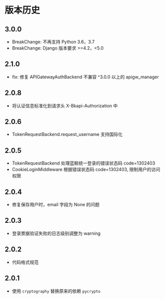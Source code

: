 # 版本历史

## 3.0.0
- BreakChange: 不再支持 Python 3.6，3.7
- BreakChange: Django 版本要求 >=4.2，<5.0

## 2.1.0
- fix: 修复 APIGatewayAuthBackend 不兼容 ^3.0.0 以上的 apigw_manager

## 2.0.8
- 将认证信息标准化到请求头 X-Bkapi-Authorization 中

## 2.0.6
- TokenRequestBackend.request_username 支持国际化

## 2.0.5
- TokenRequestBackend 处理蓝鲸统一登录的错误状态码 code=1302403
- CookieLoginMiddleware 根据错误状态码 code=1302403, 限制用户的访问权限

## 2.0.4
- 修复保存用户时，email 字段为 None 的问题

## 2.0.3
- 登录票据验证失败的日志级别调整为 warning

## 2.0.2
- 代码格式规范

## 2.0.1
- 使用 `cryptography` 替换原来的依赖 `pycrypto`
